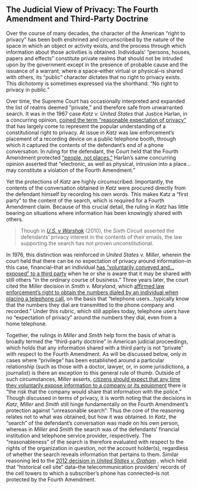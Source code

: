 The Judicial View of Privacy: The Fourth Amendment and Third-Party Doctrine
---------------------------------------------------------------------------

Over the course of many decades, the character of the American “right to
privacy” has been both enshrined and circumscribed by the nature of the
space in which an object or activity exists, and the process through
which information about those activities is obtained. Individuals’
“persons, houses, papers and effects” constitute private realms that
should not be intruded upon by the government except in the presence of
probable cause and the issuance of a warrant; where a space–either
virtual or physical–is shared with others, its “public” character
dictates that no right to privacy exists. This dichotomy is sometimes
expressed via the shorthand: “No right to privacy in public.”

Over time, the Supreme Court has occasionally interpreted and expanded
the list of realms deemed “private,” and therefore safe from unwarranted
search. It was in the 1967 case *Katz v. United States* that Justice
Harlan, in a concurring opinion, [coined the term “reasonable
expectation of
privacy”](http://www.law.cornell.edu/supremecourt/text/389/347#writing-USSC_CR_0389_0347_ZC1)
that has largely come to represent the popular understanding of a
constitutional right to privacy. At issue in *Katz* was law
enforcement’s placement of a recording device on a public telephone
booth, through which it captured the contents of the defendant’s end of
a phone conversation. In ruling for the defendant, the Court held that
the Fourth Amendment protected [“people, not
places.”](http://www.law.cornell.edu/supremecourt/text/389/347#writing-USSC_CR_0389_0347_ZO)
Harlan’s same concurring opinion asserted that “electronic, as well as
physical, intrusion into a place…may constitute a violation of the
Fourth Amendment.”

Yet the protections of *Katz* are highly circumscribed. Importantly, the
contents of the conversation obtained in *Katz* were procured directly
from the defendant himself by recording his own words. This makes Katz a
“first party” to the content of the search, which is required for a
Fourth Amendment claim. Because of this crucial detail, the ruling in
*Katz* has little bearing on situations where information has been
knowingly shared with others.

> Though in *[U.S. v
> Warshak](http://www.ca6.uscourts.gov/opinions.pdf/10a0377p-06.pdf)*
> (2010), the Sixth Circuit asserted the defendants’ privacy interest in
> the contents of their emails, the law supporting the search has not
> proven unconstitutional.

In 1976, this distinction was reinforced in *United States v. Miller*,
wherein the court held that there can be no expectation of privacy
around information–in this case, financial–that an individual [has
“voluntarily conveyed and…exposed” to a third
party](http://www.law.cornell.edu/supremecourt/text/425/435#writing-type-1-Powell)
when he or she is aware that it may be shared with still others “in the
ordinary course of business.” Three years later, the court cited the
*Miller* decision in *Smith v. Maryland*, which [affirmed law
enforcement’s right to obtain the numbers dialed by an individual when
placing a telephone
call](http://www.law.cornell.edu/supremecourt/text/442/735), on the
basis that “telephone users…typically know that the numbers they dial
are transmitted to the phone company and recorded.” Under this rubric,
which still applies today, telephone users have no “expectation of
privacy” around the numbers they dial, even from a home telephone.

Together, the rulings in *Miller* and *Smith* help form the basis of
what is broadly termed the “third-party doctrine” in American judicial
proceedings, which holds that any information shared with a third party
is not “private” with respect to the Fourth Amendment. As will be
discussed below, only in cases where “privilege” has been established
around a particular relationship (such as those with a doctor, lawyer,
or, in some jurisdictions, a journalist) is there an exception to this
general rule of thumb. Outside of such circumstances, *Miller* asserts,
[citizens should expect that any time they voluntarily expose
information to a company or its
equipment](http://www.law.cornell.edu/supremecourt/text/425/435#writing-type-1-Powell)
there is “the risk that the company would share that information with
the police.” Though discussed in terms of privacy, it is worth noting
that the decisions in *Katz*, *Miller* and *Smith* still hinge
fundamentally on the Fourth Amendment’s protection against “unreasonable
search”: Thus the core of the reasoning relates not to what was
obtained, but how it was obtained. In *Katz*, the “search” of the
defendant’s conversation was made on his own person, whereas in *Miller*
and *Smith* the search was of the defendants’ financial institution and
telephone service provider, respectively. The “reasonableness” of the
search is therefore evaluated with respect to the rights of the
organization in question, not the account holder(s), regardless of
whether the search reveals information that pertains to them. Similar
reasoning led to the [2012 decision in *United States v.
Graham*](http://www.ca4.uscourts.gov/opinions/Published/095067.p.pdf) ,
which held that “historical cell site” data–the telecommunication
providers’ records of the cell towers to which a subscriber’s phone has
connected–is not protected by the Fourth Amendment.